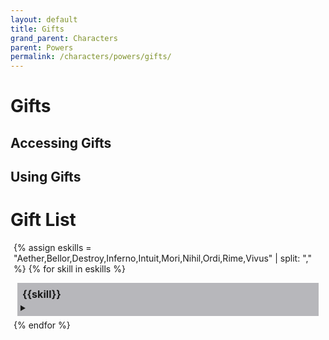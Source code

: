 ```yaml
---
layout: default
title: Gifts
grand_parent: Characters
parent: Powers
permalink: /characters/powers/gifts/
---
```



# Gifts


## Accessing Gifts


## Using Gifts


# Gift List

<section>

<div style="background-color: ; margin: 5px;">

{% assign eskills = "Aether,Bellor,Destroy,Inferno,Intuit,Mori,Nihil,Ordi,Rime,Vivus" | split: "," %}
{% for skill in eskills %}
    <div style="background-color: #1f1d2b50; margin: 6px; padding: 5px;">
        <p style='margin: 3px; font-weight:bold; font-size: 115%;'>{{skill}}</p>
        <details>
            <summary></summary>
        {% assign gifts = site.data.powers.gifts | where: 'skill', skill | sort: 'rank' %}
        {% for s in gifts %}
            {% assign i = forloop.index | modulo: 2 %}
            {% if i == 0 %}
                <div style="background-color: #4b476650; margin: 10px; padding: 5px;">
            {% else %}
                <div class="row" style="background-color: #37344f50; margin: 10px; padding: 5px;">
            {% endif %}
                <h3 style="margin-top: 5px;">{{s.name}}</h3>
                <h4 style="margin-top: 5px;">{{s.type}}</h4>
                <strong>Rank {{s.rank}}</strong>
                <em>{{s.keywords | join: ", "}}</em>
                <details>
                    <summary></summary>
                    {% if s.requires %}
                        <p><em>Requires: </em>{{s.requires}}</p>
                    {% endif %}
                    {% if s.effect %}
                        <p><strong>Effect</strong>
                        <br>{{s.effect}}</p>
                    {% endif %}
                    {% if threshold %}
                        {% assign thresh = s.threshold %}
                            {% for t in thresh %}
                                <p><strong>Threshold &mdash; {{t.hits}}</strong>
                                <br>{{t.effect}}</p>
                            {% endfor %}
                    {% endif %}
                </details>
            </div>
        {% endfor %}
        </details>
    </div>
{% endfor %}
</div>
</section>